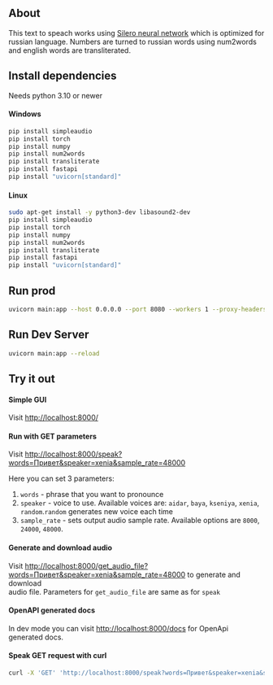 ## About
This text to speach works using [Silero neural network](https://github.com/snakers4/silero-models) which is 
optimized for russian language. Numbers are turned to russian words using num2words and english words are transliterated.

## Install dependencies
Needs python 3.10 or newer

#### Windows
```bash
pip install simpleaudio
pip install torch
pip install numpy
pip install num2words
pip install transliterate
pip install fastapi
pip install "uvicorn[standard]"
```

#### Linux
```bash
sudo apt-get install -y python3-dev libasound2-dev
pip install simpleaudio
pip install torch
pip install numpy
pip install num2words
pip install transliterate
pip install fastapi
pip install "uvicorn[standard]"
```


## Run prod

```bash
uvicorn main:app --host 0.0.0.0 --port 8080 --workers 1 --proxy-headers
```

## Run Dev Server

```bash
uvicorn main:app --reload 
```

## Try it out
#### Simple GUI
Visit <http://localhost:8000/> 
#### Run with GET parameters
Visit <http://localhost:8000/speak?words=Привет&speaker=xenia&sample_rate=48000>  

Here you can set 3 parameters:
1. `words` - phrase that you want to pronounce 
2. `speaker` - voice to use. Available voices are: `aidar`, `baya`, `kseniya`, `xenia`, `random`.`random` generates 
new voice each time
3. `sample_rate` - sets output audio sample rate. Available options are `8000`, `24000`, `48000`.

#### Generate and download audio
Visit <http://localhost:8000/get_audio_file?words=Привет&speaker=xenia&sample_rate=48000> to generate and download  
audio file. Parameters for `get_audio_file` are same as for `speak`

#### OpenAPI generated docs

In dev mode you can visit <http://localhost:8000/docs> for OpenApi generated docs.

#### Speak GET request with curl
```bash
curl -X 'GET' 'http://localhost:8000/speak?words=Привет&speaker=xenia&sample_rate=48000' -H 'accept: application/json'
```

